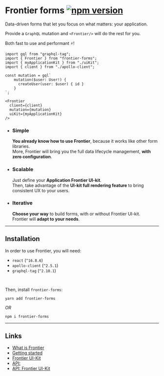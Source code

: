 # Frontier forms [![npm version](https://badge.fury.io/js/frontier-forms.svg)](https://badge.fury.io/js/frontier-forms)

Data-driven forms that let you focus on what matters: your application.

Provide a `GraphQL` mutation and `<Frontier/>` will do the rest for you.

Both fast to use and performant ⚡!

```
import gql from "graphql-tag";
import { Frontier } from "frontier-forms";
import { myApplicationKit } from "./uiKit";
import { client } from "./apollo-client";

const mutation = gql`
    mutation($user: User!) {
      createUser(user: $user) { id }
    }
`;

<Frontier
  client={client}
  mutation={mutation}
  uiKit={myApplicationKit}
/>
```



<ul>
  <li>
    <h3>
      Simple
    </h3>
    <p>
      <strong>You already know how to use Frontier</strong>, because it works like other form libraries. <br/>
      More, Frontier will bring you the full data lifecycle management, <strong>with zero configuration</strong>.
    </p>
  </li>

  <li>
    <h3>
      Scalable
    </h3>
    <p>
      Just define your <strong>Application Frontier UI-kit</strong>. <br/>
      Then, take advantage of the <strong>UI-kit full rendering feature</strong> to bring consistent UX to your users.
    </p>
  </li>

  <li>
    <h3>
      Iterative
    </h3>
    <p>
      <strong>Choose your way</strong> to build forms, with or without Frontier UI-kit. <br/>
      Frontier will <strong>adapt to your needs</strong>.
    </p>
  </li>
</ul>

-------------------------

## Installation

In order to use Frontier, you will need:

- `react` (`^16.8.6`)
- `apollo-client` (`^2.5.1`)
- `graphql-tag` (`^2.10.1`)

<br />

Then, install `frontier-forms`:

```
yarn add frontier-forms
```

*OR*

```
npm i frontier-forms
```


--------------------------

## Links

- [What is Frontier](https://frontier-forms.dev/what-is-frontier)
- [Getting started](https://frontier-forms.dev/getting-started)
- [Frontier UI-Kit](https://frontier-forms.dev/frontier-ui-kit)
- [API: <Frontier>](https://frontier-forms.dev/api/frontier-component)
- [API: Frontier UI-Kit](https://frontier-forms.dev/api/frontier-ui-kit)
